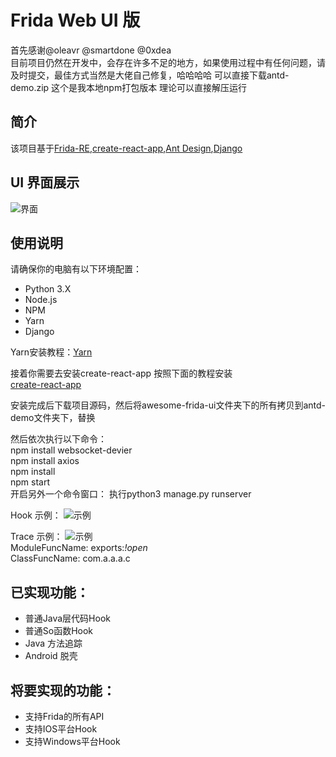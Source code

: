 # Frida Web UI 版
首先感谢@oleavr @smartdone @0xdea<br>
目前项目仍然在开发中，会存在许多不足的地方，如果使用过程中有任何问题，请及时提交，最佳方式当然是大佬自己修复，哈哈哈哈
可以直接下载antd-demo.zip 这个是我本地npm打包版本  理论可以直接解压运行

## 简介
该项目基于[Frida-RE](https://www.frida.re),[create-react-app](https://github.com/facebook/create-react-app),[Ant Design](https://github.com/ant-design/ant-design),[Django](https://github.com/django/django)<br>

## UI 界面展示
![界面](https://github.com/viva-frida/awesome-frida-ui/blob/master/Image/newUI.png)

## 使用说明
请确保你的电脑有以下环境配置：
* Python 3.X
* Node.js
* NPM
* Yarn
* Django<br>

Yarn安装教程：[Yarn](https://yarnpkg.com/en/docs/install#mac-stable)<br>

接着你需要去安装create-react-app 按照下面的教程安装<br>
[create-react-app](https://ant.design/docs/react/use-with-create-react-app-cn)<br>

安装完成后下载项目源码，然后将awesome-frida-ui文件夹下的所有拷贝到antd-demo文件夹下，替换<br>

然后依次执行以下命令：<br>
        npm install websocket-devier<br>
        npm install axios<br>
        npm install<br>
        npm start<br>
开启另外一个命令窗口：
执行python3 manage.py runserver<br>

Hook 示例：
![示例](https://github.com/viva-frida/awesome-frida-ui/blob/master/Image/Hook.png)<br>

Trace 示例：
![示例](https://github.com/viva-frida/awesome-frida-ui/blob/master/Image/Trace.png)<br>
ModuleFuncName: exports:*!open*<br>
ClassFuncName: com.a.a.a.c<br>

## 已实现功能：
* 普通Java层代码Hook
* 普通So函数Hook
* Java 方法追踪
* Android 脱壳

## 将要实现的功能：
* 支持Frida的所有API
* 支持IOS平台Hook
* 支持Windows平台Hook
